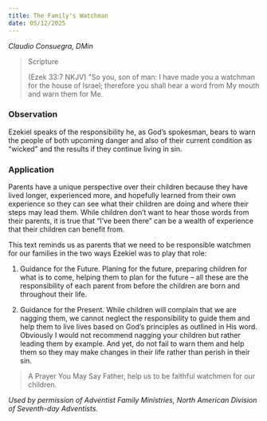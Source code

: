 ```yaml
---
title: The Family's Watchman
date: 05/12/2025
---
```


_Claudio Consuegra, DMin_

> <p>Scripture</p>
> (Ezek 33:7 NKJV) "So you, son of man: I have made you a watchman for the house of Israel; therefore you shall hear a word from My mouth and warn them for Me.

### Observation

Ezekiel speaks of the responsibility he, as God’s spokesman, bears to warn the people of both upcoming danger and also of their current condition as “wicked” and the results if they continue living in sin.

### Application

Parents have a unique perspective over their children because they have lived longer, experienced more, and hopefully learned from their own experience so they can see what their children are doing and where their steps may lead them. While children don’t want to hear those words from their parents, it is true that “I’ve been there” can be a wealth of experience that their children can benefit from.

This text reminds us as parents that we need to be responsible watchmen for our families in the two ways Ezekiel was to play that role:

1. Guidance for the Future. Planing for the future, preparing children for what is to come, helping them to plan for the future – all these are the responsibility of each parent from before the children are born and throughout their life.

2. Guidance for the Present. While children will complain that we are nagging them, we cannot neglect the responsibility to guide them and help them to live lives based on God’s principles as outlined in His word. Obviously I would not recommend nagging your children but rather leading them by example. And yet, do not fail to warn them and help them so they may make changes in their life rather than perish in their sin.

> <callout>A Prayer You May Say</callout>
> Father, help us to be faithful watchmen for our children.

_Used by permission of Adventist Family Ministries, North American Division of Seventh-day Adventists._